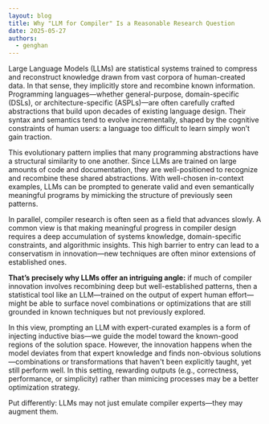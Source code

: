 ```yaml
---
layout: blog
title: Why "LLM for Compiler" Is a Reasonable Research Question
date: 2025-05-27
authors:
  - genghan
---
```


Large Language Models (LLMs) are statistical systems trained to compress and reconstruct knowledge drawn from vast corpora of human-created data. In that sense, they implicitly store and recombine known information. Programming languages—whether general-purpose, domain-specific (DSLs), or architecture-specific (ASPLs)—are often carefully crafted abstractions that build upon decades of existing language design. Their syntax and semantics tend to evolve incrementally, shaped by the cognitive constraints of human users: a language too difficult to learn simply won’t gain traction.

This evolutionary pattern implies that many programming abstractions have a structural similarity to one another. Since LLMs are trained on large amounts of code and documentation, they are well-positioned to recognize and recombine these shared abstractions. With well-chosen in-context examples, LLMs can be prompted to generate valid and even semantically meaningful programs by mimicking the structure of previously seen patterns.

In parallel, compiler research is often seen as a field that advances slowly. A common view is that making meaningful progress in compiler design requires a deep accumulation of systems knowledge, domain-specific constraints, and algorithmic insights. This high barrier to entry can lead to a conservatism in innovation—new techniques are often minor extensions of established ones.

<strong>That’s precisely why LLMs offer an intriguing angle:</strong> if much of compiler innovation involves recombining deep but well-established patterns, then a statistical tool like an LLM—trained on the output of expert human effort—might be able to surface novel combinations or optimizations that are still grounded in known techniques but not previously explored.

In this view, prompting an LLM with expert-curated examples is a form of injecting inductive bias—we guide the model toward the known-good regions of the solution space. However, the innovation happens when the model deviates from that expert knowledge and finds non-obvious solutions—combinations or transformations that haven't been explicitly taught, yet still perform well. In this setting, rewarding outputs (e.g., correctness, performance, or simplicity) rather than mimicing processes may be a better optimization strategy.

Put differently: LLMs may not just emulate compiler experts—they may augment them.